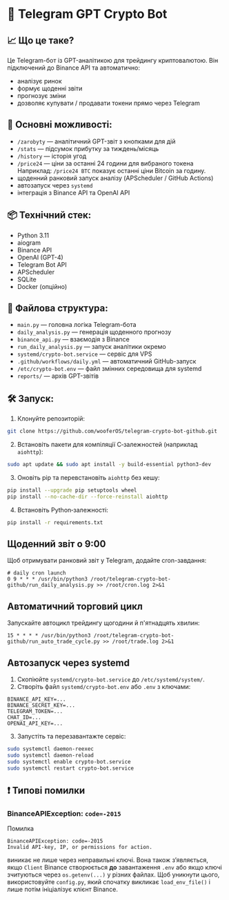 # 🤖 Telegram GPT Crypto Bot

## 📈 Що це таке?
Це Telegram-бот із GPT-аналітикою для трейдингу криптовалютою. Він підключений до Binance API та автоматично:
- аналізує ринок
- формує щоденні звіти
- прогнозує зміни
- дозволяє купувати / продавати токени прямо через Telegram

## 🔧 Основні можливості:
- `/zarobyty` — аналітичний GPT-звіт з кнопками для дій
- `/stats` — підсумок прибутку за тиждень/місяць
- `/history` — історія угод
- `/price24` — ціни за останні 24 години для вибраного токена
  Наприклад: `/price24 BTC` показує останні ціни Bitcoin за годину.
- щоденний ранковий запуск аналізу (APScheduler / GitHub Actions)
- автозапуск через `systemd`
- інтеграція з Binance API та OpenAI API

## 📦 Технічний стек:
- Python 3.11
- aiogram
- Binance API
- OpenAI (GPT-4)
- Telegram Bot API
- APScheduler
- SQLite
- Docker (опційно)

## 📁 Файлова структура:
- `main.py` — головна логіка Telegram-бота
- `daily_analysis.py` — генерація щоденного прогнозу
- `binance_api.py` — взаємодія з Binance
- `run_daily_analysis.py` — запуск аналітики окремо
- `systemd/crypto-bot.service` — сервіс для VPS
- `.github/workflows/daily.yml` — автоматичний GitHub-запуск
- `/etc/crypto-bot.env` — файл змінних середовища для systemd
- `reports/` — архів GPT-звітів

## 🛠 Запуск:
1. Клонуйте репозиторій:
```bash
git clone https://github.com/wooferOS/telegram-crypto-bot-github.git
```
2. Встановіть пакети для компіляції C‑залежностей (наприклад `aiohttp`):
```bash
sudo apt update && sudo apt install -y build-essential python3-dev
```
3. Оновіть pip та перевстановіть `aiohttp` без кешу:
```bash
pip install --upgrade pip setuptools wheel
pip install --no-cache-dir --force-reinstall aiohttp
```
4. Встановіть Python‑залежності:
```bash
pip install -r requirements.txt
```

## Щоденний звіт о 9:00
Щоб отримувати ранковий звіт у Telegram, додайте cron-завдання:

```cron
# daily cron launch
0 9 * * * /usr/bin/python3 /root/telegram-crypto-bot-github/run_daily_analysis.py >> /root/cron.log 2>&1
```

## Автоматичний торговий цикл
Запускайте автоцикл трейдингу щогодини й п'ятнадцять хвилин:

```cron
15 * * * * /usr/bin/python3 /root/telegram-crypto-bot-github/run_auto_trade_cycle.py >> /root/trade.log 2>&1
```

## Автозапуск через systemd

1. Скопіюйте `systemd/crypto-bot.service` до `/etc/systemd/system/`.
2. Створіть файл `systemd/crypto-bot.env` або `.env` з ключами:

```
BINANCE_API_KEY=...
BINANCE_SECRET_KEY=...
TELEGRAM_TOKEN=...
CHAT_ID=...
OPENAI_API_KEY=...
```

3. Запустіть та перезавантажте сервіс:

```bash
sudo systemctl daemon-reexec
sudo systemctl daemon-reload
sudo systemctl enable crypto-bot.service
sudo systemctl restart crypto-bot.service
```

## ❗️ Типові помилки

### BinanceAPIException: `code=-2015`

Помилка

```
BinanceAPIException: code=-2015
Invalid API-key, IP, or permissions for action.
```

виникає не лише через неправильні ключі. Вона також зʼявляється, якщо
`Client` Binance створюється **до** завантаження `.env` або якщо ключі
зчитуються через `os.getenv(...)` у різних файлах. Щоб уникнути цього,
використовуйте `config.py`, який спочатку викликає `load_env_file()` і лише
потім ініціалізує клієнт Binance.

